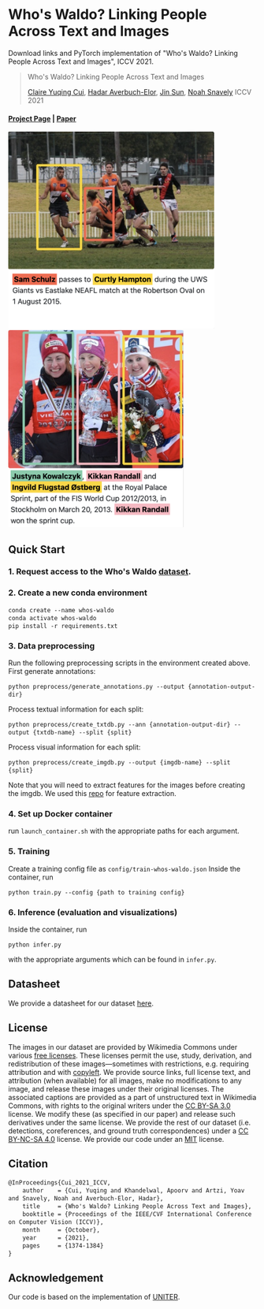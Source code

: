 # Who's Waldo? Linking People Across Text and Images
Download links and PyTorch implementation of "Who's Waldo? Linking People Across Text and Images", ICCV 2021.
> Who's Waldo? Linking People Across Text and Images
>
> [Claire Yuqing Cui](https://github.com/tgxs002), [Hadar Averbuch-Elor](cs.cornell.edu/~hadarelor), [Jin Sun](cs.cornell.edu/~jinsun), [Noah Snavely](https://www.cs.cornell.edu/~snavely/) 
> ICCV 2021
>
#### [Project Page](https://whoswaldo.github.io) | [Paper](https://arxiv.org/abs/2108.07253) 

<img src="teaser1.png" alt="drawing" height="400"/> <img src="teaser2.png" alt="drawing" height="400"/>


## Quick Start
### 1. Request access to the Who's Waldo [dataset](https://whoswaldo.github.io/dataset).
### 2. Create a new conda environment
```
conda create --name whos-waldo
conda activate whos-waldo
pip install -r requirements.txt
```
### 3. Data preprocessing
Run the following preprocessing scripts in the environment created above.
First generate annotations:
```
python preprocess/generate_annotations.py --output {annotation-output-dir}
```
Process textual information for each split:
```
python preprocess/create_txtdb.py --ann {annotation-output-dir} --output {txtdb-name} --split {split}
```
Process visual information for each split:
```
python preprocess/create_imgdb.py --output {imgdb-name} --split {split}
```
Note that you will need to extract features for the images before creating the imgdb. We used this [repo](https://github.com/peteanderson80/bottom-up-attention) for feature extraction.

### 4. Set up Docker container
run ```launch_container.sh``` with the appropriate paths for each argument. 

### 5. Training
Create a training config file as ```config/train-whos-waldo.json```
Inside the container, run 
```
python train.py --config {path to training config}
```

### 6. Inference (evaluation and visualizations)
Inside the container, run 
```
python infer.py
```
with the appropriate arguments which can be found in ```infer.py```.


## Datasheet
We provide a datasheet for our dataset [here](https://whoswaldo.github.io/whoswaldo_datasheet.pdf).

## License
The images in our dataset are provided by Wikimedia Commons under various [free licenses](https://freedomdefined.org/Definition). These licenses permit the use, study, derivation, and redistribution of these images—sometimes with restrictions, e.g. requiring attribution and with [copyleft](https://en.wikipedia.org/wiki/Copyleft). We provide source links, full license text, and attribution (when available) for all images, make no modifications to any image, and release these images under their original licenses. The associated captions are provided as a part of unstructured text in Wikimedia Commons, with rights to the original writers under the [CC BY-SA 3.0](https://creativecommons.org/licenses/by-sa/3.0/) license. We modify these (as specified in our paper) and release such derivatives under the same license. We provide the rest of our dataset (i.e. detections, coreferences, and ground truth correspondences) under a [CC BY-NC-SA 4.0](https://creativecommons.org/licenses/by-nc-sa/4.0/) license. We provide our code under an [MIT](https://opensource.org/licenses/MIT) license.

## Citation
```
@InProceedings{Cui_2021_ICCV,
    author    = {Cui, Yuqing and Khandelwal, Apoorv and Artzi, Yoav and Snavely, Noah and Averbuch-Elor, Hadar},
    title     = {Who's Waldo? Linking People Across Text and Images},
    booktitle = {Proceedings of the IEEE/CVF International Conference on Computer Vision (ICCV)},
    month     = {October},
    year      = {2021},
    pages     = {1374-1384}
}
```

## Acknowledgement
Our code is based on the implementation of [UNITER](https://github.com/ChenRocks/UNITER).
